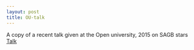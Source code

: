 ```yaml
---
layout: post
title: OU-talk
---
```


A copy of a recent talk given at the Open university, 2015 on SAGB stars
[Talk](https://www.dropbox.com/s/3bjymwuhzqy8px0/sagb_ou_dec_2015.pdf?dl=0)


